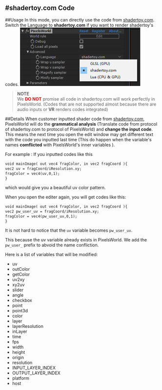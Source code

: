 #shadertoy.com Code
---
##Usage
In this mode, you can directly use the code from [shadertoy.com](https://shadertoy.com). Switch the Language to **shadertoy.com** if you want to render shadertoy's codes. 
![shadertoyMode](shadertoyMode.png)
> **NOTE** <br/>
> We <span style="color:red">**DO NOT**</span>  promise all code in shadertoy.com will work perfectly in PixelsWorld. (Codes that are not supported almost because there are audio inputs or **VR** renders codes integrated)


##Details
When customer inputted shader code from [shadertoy.com](https://shadertoy.com), PixelsWorld will do the **grammatical analysis** (Translate code from protocol of shadertoy.com to protocol of PixelsWorld) and **change the input code**.  This means the next time you open the edit window may get different text with the code you inputted last time (This do happen when the variable's names **comflicted** with PixelsWorld's inner variables ). 

For example :  If you inputted codes like this
```glsl:InputShadertoy.shader
void mainImage( out vec4 fragColor, in vec2 fragCoord ){
vec2 uv = fragCoord/iResolution.xy;
fragColor = vec4(uv,0,1);
}
```
which would give you a beautiful uv color pattern. 

When you open the editer again, you will get codes like this:
```glsl:LaterShadertoy.shader
void mainImage( out vec4 fragColor, in vec2 fragCoord ){
vec2 pw_user_uv = fragCoord/iResolution.xy;
fragColor = vec4(pw_user_uv,0,1);
}
```
It is not hard to notice that the ```uv``` variable becomes ```pw_user_uv```.

This because the uv variable already exists in PixelsWorld. We add the ```pw_user_``` prefix to abvoid the name confliction. 

Here is a list of variables that will be modified:
- uv
- outColor
- getColor
- uv2xy
- xy2uv
- slider
- angle
- checkbox
- point
- point3d
- color
- layer
- layerResolution
- inLayer
- time
- fps
- width
- height
- origin
- resolution
- INPUT_LAYER_INDEX
- OUTPUT_LAYER_INDEX
- platform
- host